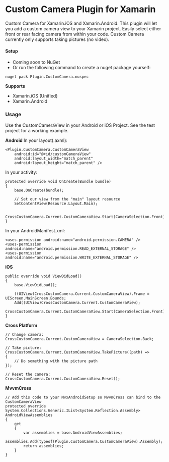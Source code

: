 # Custom Camera Plugin for Xamarin

Custom Camera for Xamarin.iOS and Xamarin.Android. This plugin will let you add a custom camera view to your Xamarin project. Easily select either front or rear facing camera from within your code. Custom Camera currently only supports taking pictures (no video).

#### Setup
* Coming soon to NuGet
* Or run the following command to create a nuget package yourself:
```
nuget pack Plugin.CustomCamera.nuspec
```

**Supports**
* Xamarin.iOS (Unified)
* Xamarin.Android

### Usage

Use the CustomCameraView in your Android or iOS Project. See the test project for a working example.

**Android**
In your layout(.axml):
```
<Plugin.CustomCamera.CustomCameraView
	android:id="@+id/customCameraView"
	android:layout_width="match_parent"
	android:layout_height="match_parent" />
```
In your activity:
```  
protected override void OnCreate(Bundle bundle)
{
    base.OnCreate(bundle);

    // Set our view from the "main" layout resource
    SetContentView(Resource.Layout.Main);

    CrossCustomCamera.Current.CustomCameraView.Start(CameraSelection.Front);
}
```
In your AndroidManifest.xml:
```
<uses-permission android:name="android.permission.CAMERA" />
<uses-permission android:name="android.permission.READ_EXTERNAL_STORAGE" />
<uses-permission android:name="android.permission.WRITE_EXTERNAL_STORAGE" />
```

**iOS**
```
public override void ViewDidLoad()
{
	base.ViewDidLoad();
	
	((UIView)CrossCustomCamera.Current.CustomCameraView).Frame = UIScreen.MainScreen.Bounds;
	Add((UIView)CrossCustomCamera.Current.CustomCameraView);
	CrossCustomCamera.Current.CustomCameraView.Start(CameraSelection.Front);
}
```
**Cross Platform**
```
// Change camera: 
CrossCustomCamera.Current.CustomCameraView = CameraSelection.Back;

// Take picture:
CrossCustomCamera.Current.CustomCameraView.TakePicture((path) =>
{
	// Do something with the picture path
});

// Reset the camera:
CrossCustomCamera.Current.CustomCameraView.Reset();
```
**MvvmCross**
```
// Add this code to your MvxAndroidSetup so MvvmCross can bind to the CustomCameraView
protected override System.Collections.Generic.IList<System.Reflection.Assembly> AndroidViewAssemblies 
{
    get 
    {
	    var assemblies = base.AndroidViewAssemblies;
	    assemblies.Add(typeof(Plugin.CustomCamera.CustomCameraView).Assembly);
	    return assemblies;
    }
}
```
